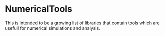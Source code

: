 # NumericalTools
This is intended to be a growing list of libraries that contain tools which are usefull for numerical simulations and analysis.
